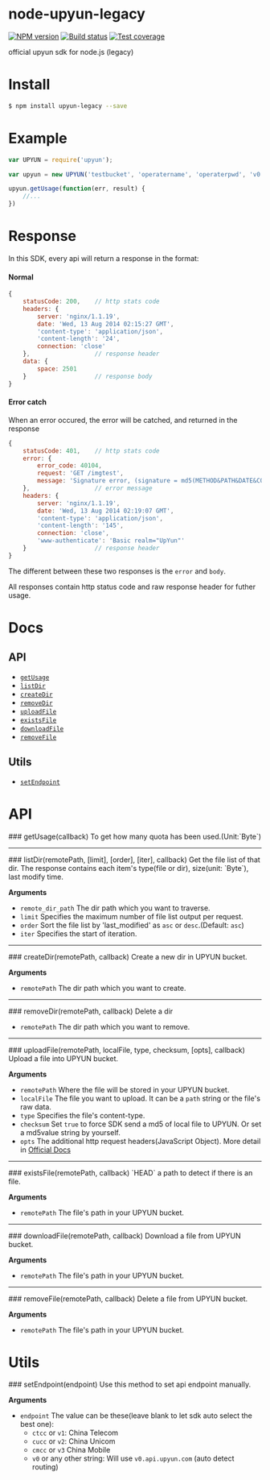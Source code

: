 # node-upyun-legacy
[![NPM version](https://img.shields.io/npm/v/upyun-legacy.svg?style=flat)](https://www.npmjs.org/package/upyun-legacy)
[![Build status](https://img.shields.io/travis/lisposter/node-upyun-legacy.svg?style=flat)](https://travis-ci.org/lisposter/node-upyun-legacy)
[![Test coverage](https://img.shields.io/coveralls/lisposter/node-upyun-legacy.svg?style=flat)](https://coveralls.io/r/lisposter/node-upyun-legacy?branch=master)

official upyun sdk for node.js (legacy)

# Install

```sh
$ npm install upyun-legacy --save
```

# Example
```js
var UPYUN = require('upyun');

var upyun = new UPYUN('testbucket', 'operatername', 'operaterpwd', 'v0');

upyun.getUsage(function(err, result) {
    //...
})
```

# Response
In this SDK, every api will return a response in the format:

#### Normal

```js
{
    statusCode: 200,    // http stats code
    headers: {
        server: 'nginx/1.1.19',
        date: 'Wed, 13 Aug 2014 02:15:27 GMT',
        'content-type': 'application/json',
        'content-length': '24',
        connection: 'close'
    },                  // response header
    data: {
        space: 2501
    }                   // response body
}
```

#### Error catch
When an error occured, the error will be catched, and returned in the response

```js
{
    statusCode: 401,    // http stats code
    error: {
        error_code: 40104,
        request: 'GET /imgtest',
        message: 'Signature error, (signature = md5(METHOD&PATH&DATE&CONTENT_LENGTH&MD5(PASSWORD))).'
    },                  // error message
    headers: {
        server: 'nginx/1.1.19',
        date: 'Wed, 13 Aug 2014 02:19:07 GMT',
        'content-type': 'application/json',
        'content-length': '145',
        connection: 'close',
        'www-authenticate': 'Basic realm="UpYun"'
    }                   // response header
}
```

The different between these two responses is the `error` and `body`.

All responses contain http status code and raw response header for futher usage.


# Docs
## API
* [`getUsage`](#getUsage)
* [`listDir`](#listDir)
* [`createDir`](#createDir)
* [`removeDir`](#removeDir)
* [`uploadFile`](#uploadFile)
* [`existsFile`](#existsFile)
* [`downloadFile`](#downloadFile)
* [`removeFile`](#removeFile)

## Utils

* [`setEndpoint`](#setEndpoint)


# API

<a name="getUsage" />
### getUsage(callback)
To get how many quota has been used.(Unit:`Byte`)

---------------------------------------

<a name="" />
### listDir(remotePath, [limit], [order], [iter], callback)
Get the file list of that dir. The response contains each item's type(file or dir), size(unit: `Byte`), last modify time.

__Arguments__
* `remote_dir_path` The dir path which you want to traverse.
* `limit` Specifies the maximum number of file list output per request.
* `order` Sort the file list by 'last_modified' as `asc` or `desc`.(Default: `asc`)
* `iter` Specifies the start of iteration.

---------------------------------------

<a name="createDir" />
### createDir(remotePath, callback)
Create a new dir in UPYUN bucket.

__Arguments__
* `remotePath` The dir path which you want to create.

---------------------------------------

<a name="removeDir" />
### removeDir(remotePath, callback)
Delete a dir

* `remotePath` The dir path which you want to remove.

---------------------------------------

<a name="uploadFile" />
### uploadFile(remotePath, localFile, type, checksum, [opts], callback)
Upload a file into UPYUN bucket.

__Arguments__
* `remotePath` Where the file will be stored in your UPYUN bucket.
* `localFile` The file you want to upload. It can be a `path` string or the file's raw data.
* `type` Specifies the file's content-type.
* `checksum` Set `true` to force SDK send a md5 of local file to UPYUN. Or set a md5value string by yourself.
* `opts` The additional http request headers(JavaScript Object). More detail in [Official Docs](http://docs.upyun.com/api/http_api/#上传文件)

---------------------------------------

<a name="existsFile" />
### existsFile(remotePath, callback)
`HEAD` a path to detect if there is an file.

__Arguments__
* `remotePath` The file's path in your UPYUN bucket.

---------------------------------------

<a name="downloadFile" />
### downloadFile(remotePath, callback)
Download a file from UPYUN bucket.

__Arguments__
* `remotePath` The file's path in your UPYUN bucket.

---------------------------------------

<a name="removeFile" />
### removeFile(remotePath, callback)
Delete a file from UPYUN bucket.

__Arguments__
* `remotePath` The file's path in your UPYUN bucket.

# Utils

<a name="setEndpoint" />
### setEndpoint(endpoint)
Use this method to set api endpoint manually.

__Arguments__
* `endpoint` The value can be these(leave blank to let sdk auto select the best one):
  * `ctcc` or `v1`: China Telecom
  * `cucc` or `v2`: China Unicom
  * `cmcc` or `v3` China Mobile
  * `v0` or any other string: Will use `v0.api.upyun.com` (auto detect routing)

